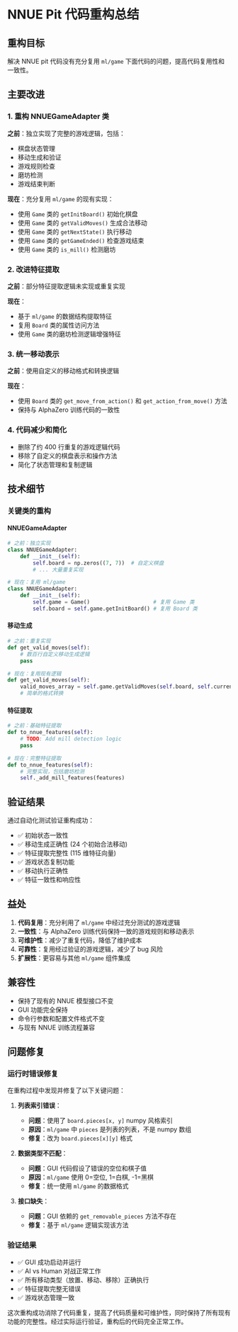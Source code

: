 # NNUE Pit 代码重构总结

## 重构目标
解决 NNUE pit 代码没有充分复用 `ml/game` 下面代码的问题，提高代码复用性和一致性。

## 主要改进

### 1. 重构 NNUEGameAdapter 类
**之前**：独立实现了完整的游戏逻辑，包括：
- 棋盘状态管理
- 移动生成和验证
- 游戏规则检查
- 磨坊检测
- 游戏结束判断

**现在**：充分复用 `ml/game` 的现有实现：
- 使用 `Game` 类的 `getInitBoard()` 初始化棋盘
- 使用 `Game` 类的 `getValidMoves()` 生成合法移动
- 使用 `Game` 类的 `getNextState()` 执行移动
- 使用 `Game` 类的 `getGameEnded()` 检查游戏结束
- 使用 `Game` 类的 `is_mill()` 检测磨坊

### 2. 改进特征提取
**之前**：部分特征提取逻辑未实现或重复实现

**现在**：
- 基于 `ml/game` 的数据结构提取特征
- 复用 `Board` 类的属性访问方法
- 使用 `Game` 类的磨坊检测逻辑增强特征

### 3. 统一移动表示
**之前**：使用自定义的移动格式和转换逻辑

**现在**：
- 使用 `Board` 类的 `get_move_from_action()` 和 `get_action_from_move()` 方法
- 保持与 AlphaZero 训练代码的一致性

### 4. 代码减少和简化
- 删除了约 400 行重复的游戏逻辑代码
- 移除了自定义的棋盘表示和操作方法
- 简化了状态管理和复制逻辑

## 技术细节

### 关键类的重构

#### NNUEGameAdapter
```python
# 之前：独立实现
class NNUEGameAdapter:
    def __init__(self):
        self.board = np.zeros((7, 7))  # 自定义棋盘
        # ... 大量重复实现

# 现在：复用 ml/game
class NNUEGameAdapter:
    def __init__(self):
        self.game = Game()                    # 复用 Game 类
        self.board = self.game.getInitBoard() # 复用 Board 类
```

#### 移动生成
```python
# 之前：重复实现
def get_valid_moves(self):
    # 数百行自定义移动生成逻辑
    pass

# 现在：复用现有逻辑
def get_valid_moves(self):
    valid_moves_array = self.game.getValidMoves(self.board, self.current_player)
    # 简单的格式转换
```

#### 特征提取
```python
# 之前：基础特征提取
def to_nnue_features(self):
    # TODO: Add mill detection logic
    pass

# 现在：完整特征提取
def to_nnue_features(self):
    # 完整实现，包括磨坊检测
    self._add_mill_features(features)
```

## 验证结果

通过自动化测试验证重构成功：
- ✅ 初始状态一致性
- ✅ 移动生成正确性 (24 个初始合法移动)
- ✅ 特征提取完整性 (115 维特征向量)
- ✅ 游戏状态复制功能
- ✅ 移动执行正确性
- ✅ 特征一致性和响应性

## 益处

1. **代码复用**：充分利用了 `ml/game` 中经过充分测试的游戏逻辑
2. **一致性**：与 AlphaZero 训练代码保持一致的游戏规则和移动表示
3. **可维护性**：减少了重复代码，降低了维护成本
4. **可靠性**：复用经过验证的游戏逻辑，减少了 bug 风险
5. **扩展性**：更容易与其他 `ml/game` 组件集成

## 兼容性

- 保持了现有的 NNUE 模型接口不变
- GUI 功能完全保持
- 命令行参数和配置文件格式不变
- 与现有 NNUE 训练流程兼容

## 问题修复

### 运行时错误修复
在重构过程中发现并修复了以下关键问题：

1. **列表索引错误**：
   - **问题**：使用了 `board.pieces[x, y]` numpy 风格索引
   - **原因**：`ml/game` 中 `pieces` 是列表的列表，不是 numpy 数组
   - **修复**：改为 `board.pieces[x][y]` 格式

2. **数据类型不匹配**：
   - **问题**：GUI 代码假设了错误的空位和棋子值
   - **原因**：`ml/game` 使用 0=空位, 1=白棋, -1=黑棋
   - **修复**：统一使用 `ml/game` 的数据格式

3. **接口缺失**：
   - **问题**：GUI 依赖的 `get_removable_pieces` 方法不存在
   - **修复**：基于 `ml/game` 逻辑实现该方法

### 验证结果
- ✅ GUI 成功启动并运行
- ✅ AI vs Human 对战正常工作
- ✅ 所有移动类型（放置、移动、移除）正确执行
- ✅ 特征提取完整无错误
- ✅ 游戏状态管理一致

这次重构成功消除了代码重复，提高了代码质量和可维护性，同时保持了所有现有功能的完整性。经过实际运行验证，重构后的代码完全正常工作。
